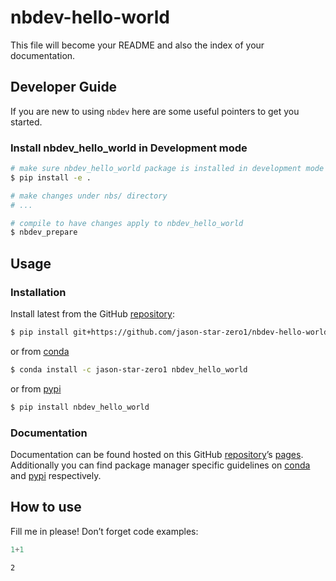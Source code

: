 # nbdev-hello-world


<!-- WARNING: THIS FILE WAS AUTOGENERATED! DO NOT EDIT! -->

This file will become your README and also the index of your
documentation.

## Developer Guide

If you are new to using `nbdev` here are some useful pointers to get you
started.

### Install nbdev_hello_world in Development mode

``` sh
# make sure nbdev_hello_world package is installed in development mode
$ pip install -e .

# make changes under nbs/ directory
# ...

# compile to have changes apply to nbdev_hello_world
$ nbdev_prepare
```

## Usage

### Installation

Install latest from the GitHub
[repository](https://github.com/jason-star-zero1/nbdev-hello-world):

``` sh
$ pip install git+https://github.com/jason-star-zero1/nbdev-hello-world.git
```

or from [conda](https://anaconda.org/jason-star-zero1/nbdev-hello-world)

``` sh
$ conda install -c jason-star-zero1 nbdev_hello_world
```

or from [pypi](https://pypi.org/project/nbdev-hello-world/)

``` sh
$ pip install nbdev_hello_world
```

### Documentation

Documentation can be found hosted on this GitHub
[repository](https://github.com/jason-star-zero1/nbdev-hello-world)’s
[pages](https://jason-star-zero1.github.io/nbdev-hello-world/).
Additionally you can find package manager specific guidelines on
[conda](https://anaconda.org/jason-star-zero1/nbdev-hello-world) and
[pypi](https://pypi.org/project/nbdev-hello-world/) respectively.

## How to use

Fill me in please! Don’t forget code examples:

``` python
1+1
```

    2
